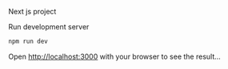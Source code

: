 Next js project



 Run development server

```bash
npm run dev


```

Open [http://localhost:3000](http://localhost:3000) with your browser to see the result...




